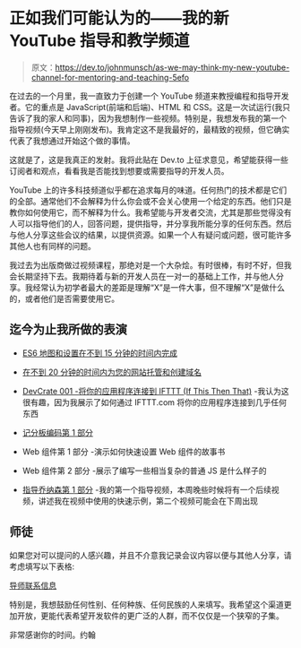 # 正如我们可能认为的——我的新 YouTube 指导和教学频道

> 原文：<https://dev.to/johnmunsch/as-we-may-think-my-new-youtube-channel-for-mentoring-and-teaching-5efo>

在过去的一个月里，我一直致力于创建一个 YouTube 频道来教授编程和指导开发者。它的重点是 JavaScript(前端和后端)、HTML 和 CSS。这是一次试运行(我只告诉了我的家人和同事)，因为我想制作一些视频。特别是，我想发布我的第一个指导视频(今天早上刚刚发布)。我肯定这不是我最好的，最精致的视频，但它确实代表了我想通过开始这个做的事情。

这就是了，这是我真正的发射。我将此贴在 Dev.to 上征求意见，希望能获得一些订阅者和观点，看看我是否能找到想要或需要指导的开发人员。

YouTube 上的许多科技频道似乎都在追求每月的味道。任何热门的技术都是它们的全部。通常他们不会解释为什么你会或不会关心使用一个给定的东西。他们只是教你如何使用它，而不解释为什么。我希望能与开发者交流，尤其是那些觉得没有人可以指导他们的人，回答问题，提供指导，并分享我所能分享的任何东西。然后与他人分享这些会议的结果，以提供资源。如果一个人有疑问或问题，很可能许多其他人也有同样的问题。

我过去为出版商做过视频课程，那绝对是一个大杂烩。有时很棒，有时不好，但我会长期坚持下去。我期待着与新的开发人员在一对一的基础上工作，并与他人分享。我经常认为初学者最大的差距是理解“X”是一件大事，但不理解“X”是做什么的，或者他们是否需要使用它。

## 迄今为止我所做的表演

*   [ES6 地图和设置在不到 15 分钟的时间内完成](https://www.youtube.com/watch?v=Wg1UtE4Dwis)

*   [在不到 20 分钟的时间内为您的网站托管和创建域名](https://www.youtube.com/watch?v=kBcvtknWNt8)

*   [DevCrate 001 -将你的应用程序连接到 IFTTT (If This Then That)](https://www.youtube.com/watch?v=3rlkIGY6KqM) -我认为这很有趣，因为我展示了如何通过 IFTTT.com 将你的应用程序连接到几乎任何东西

*   [记分板编码第 1 部分](https://www.youtube.com/watch?v=RnMjxnVHo9I)

*   Web 组件第 1 部分 -演示如何快速设置 Web 组件的故事书

*   Web 组件第 2 部分 -展示了编写一些相当复杂的普通 JS 是什么样子的

*   [指导乔纳森第 1 部分](https://www.youtube.com/watch?v=4sziUEzWnvo) -我的第一个指导视频，本周晚些时候将有一个后续视频，讲述我在视频中使用的快速示例，第二个视频可能会在下周出现

## 师徒

如果您对可以提问的人感兴趣，并且不介意我记录会议内容以便与其他人分享，请考虑填写以下表格:

[导师联系信息](https://forms.gle/LmmSjdTzjCG52uC46)

特别是，我想鼓励任何性别、任何种族、任何民族的人来填写。我希望这个渠道更加开放，更能代表希望开发软件的更广泛的人群，而不仅仅是一个狭窄的子集。

非常感谢你的时间。约翰
